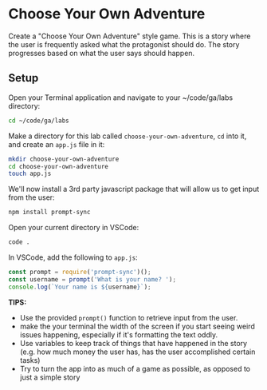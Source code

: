 # Choose Your Own Adventure

Create a "Choose Your Own Adventure" style game.  This is a story where the user is frequently asked what the protagonist should do.  The story progresses based on what the user says should happen.

## Setup

Open your Terminal application and navigate to your ~/code/ga/labs directory:

```zsh
cd ~/code/ga/labs
```

Make a directory for this lab called `choose-your-own-adventure`, `cd` into it, and create an `app.js` file in it:

```zsh
mkdir choose-your-own-adventure
cd choose-your-own-adventure
touch app.js
```

We'll now install a 3rd party javascript package that will allow us to get input from the user:

```zsh
npm install prompt-sync
```

Open your current directory in VSCode:

```zsh
code .
```

In VSCode, add the following to `app.js`:

```javascript
const prompt = require('prompt-sync')();
const username = prompt('What is your name? ');
console.log(`Your name is ${username}`);
```

**TIPS:**

- Use the provided `prompt()` function to retrieve input from the user.
- make the your terminal the width of the screen if you start seeing weird issues happening, especially if it's formatting the text oddly.
- Use variables to keep track of things that have happened in the story (e.g. how much money the user has, has the user accomplished certain tasks)
- Try to turn the app into as much of a game as possible, as opposed to just a simple story
